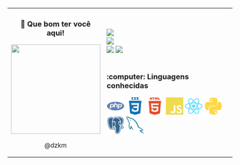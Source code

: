 <table align="center">
    <tr>
        <td>
            <div align="center">
                <div id="header">
                    <h3>👋 Que bom ter você aqui!</h3>
                        <div>
                            <img width='200px' height='200px' src="https://avatars.githubusercontent.com/u/13489382?v=4">
                        </div>
                    <p>@dzkm</p>
                </div>
            </div>
        </td>
        <td>
            <div id="info" align="left">
                <div id="workplace">
                    <img src="https://img.shields.io/badge/Migração e Importação de Dados-OFF Serviços de Tecnologia-purple?style=flat">
                    <br>
                    <img src="https://img.shields.io/badge/Estudante-Federal%20Institute%20Of%20Santa%20Catarina-green?style=flat">
                </div>
                <div id="social">
                    <img src="https://img.shields.io/badge/youtube-red?style=for-the-badge&logo=youtube" href="youtube.com/@dzkm">
                    <img src="https://img.shields.io/badge/twitter-blue?style=for-the-badge&logo=twitter" href="twitter.com/@dzkm0">
                </div>
            </div>
            <br>
            <h3>:computer: Linguagens conhecidas</h3>
            <div>
              <img width="40px" height="40px" alt="PHP"
                src="https://raw.githubusercontent.com/devicons/devicon/master/icons/php/php-plain.svg">
              <img width="40px" height="40px" alt="CSS3"
                src="https://raw.githubusercontent.com/devicons/devicon/master/icons/css3/css3-plain-wordmark.svg">
              <img width="40px" height="40px" alt="HTML5"
                src="https://raw.githubusercontent.com/devicons/devicon/master/icons/html5/html5-plain-wordmark.svg">
              <img width="40px" height="40px" alt="JavaScript"
                src="https://raw.githubusercontent.com/devicons/devicon/master/icons/javascript/javascript-plain.svg">
              <img width="40px" height="40px" alt="ReactJS"
                src="https://raw.githubusercontent.com/devicons/devicon/master/icons/react/react-original.svg">
              <img width="40px" height="40px" alt="Python"
                src="https://raw.githubusercontent.com/devicons/devicon/master/icons/python/python-plain.svg">
              <img width="40px" height="40px" alt="PostgresSQL"
                src="https://raw.githubusercontent.com/devicons/devicon/master/icons/postgresql/postgresql-plain.svg">
              <img width="40px" height="40px" alt="MySQL"
                src="https://raw.githubusercontent.com/devicons/devicon/master/icons/mysql/mysql-plain.svg">
            </div>
        </td>
    </tr>
</table>
